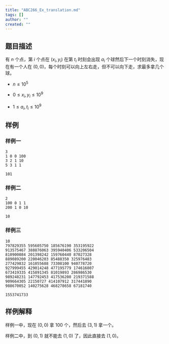 ```yaml
---
title: "ABC266_Ex_translation.md"
tags: []
author: ""
created: ""
---
```


## 题目描述
  
有 $n$ 个点，第 $i$ 个点在 $(x_i,y_i)$ 在第 $t_i$ 时刻会出现 $a_i$ 个球然后下一个时刻消失，现在有一个人在 $(0,0)$，每个时刻可以向上左右走，但不可以向下走，求最多拿几个球。
  
- $n\le 10^5$

- $0\le x_i,y_i\le 10^9$
  
- $1\le a_i,t_i\le 10^9$
  
## 样例

### 样例一  

```
3
1 0 0 100
3 2 1 10
5 3 1 1
```
  
```
101
```

### 样例二
  
```
2
100 0 1 1
200 1 0 10
```
  
```
10
```
  
### 样例三
  
```
10
797829355 595605750 185676190 353195922
913575467 388876063 395940406 533206504
810900084 201398242 159760440 87027328
889089200 220046203 85488350 325976483
277429832 161055688 73308100 940778720
927999455 429014248 477195779 174616807
673419335 415891345 81019893 286986530
989248231 147792453 417536200 219371588
909664305 22150727 414107912 317441890
988670052 140275628 468278658 67181740
```
  
```
1553741733
```
  
## 样例解释
  
样例一中，现在 $(0,0)$ 拿 $100$ 个，然后去 $(3,1)$ 拿一个。
  
样例二中，到 $(0,1)$ 就不能去 $(1,0)$ 了，因此直接去 $(1,0)$。

